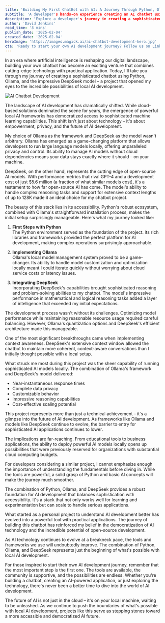 ```yaml
---
title: 'Building My First ChatBot with AI: A Journey Through Python, Ollama, and DeepSeek'
subtitle: 'A developer's hands-on experience creating an AI chatbot using local development tools'
description: 'Explore a developer's journey in creating a sophisticated chatbot using Python, Ollama, and DeepSeek. Learn how local AI development is revolutionizing the way we build intelligent applications, offering privacy, control, and impressive capabilities without cloud dependencies.'
author: 'David Jenkins'
read_time: '8 mins'
publish_date: '2025-02-04'
created_date: '2025-02-04'
heroImage: 'https://images.magick.ai/ai-chatbot-development-hero.jpg'
cta: 'Ready to start your own AI development journey? Follow us on LinkedIn for more technical insights, tutorials, and updates on the latest in local AI development.'
---
```


In an era where artificial intelligence is reshaping our digital landscape, building your own chatbot has become an exciting venture that combines cutting-edge technology with practical application. Today, I'll take you through my journey of creating a sophisticated chatbot using Python, Ollama, and the impressive DeepSeek model – a project that opened my eyes to the incredible possibilities of local AI development.

![AI Chatbot Development](https://i.magick.ai/PIXE/1738716968073_magick_img.webp)

The landscape of AI development has dramatically shifted. While cloud-based solutions dominated the scene for years, the emergence of powerful local AI frameworks has democratized access to sophisticated machine learning capabilities. This shift isn't just about technology – it's about empowerment, privacy, and the future of AI development.

My choice of Ollama as the framework and DeepSeek as the model wasn't arbitrary. Ollama has emerged as a game-changing platform that allows developers to run large language models locally, offering unparalleled privacy and control. Its ability to manage AI models without cloud dependencies means your data stays exactly where it should – on your machine.

DeepSeek, on the other hand, represents the cutting edge of open-source AI models. With performance metrics that rival GPT-4 and a development cost of just $5.6 million (a fraction of what similar models cost), it's a testament to how far open-source AI has come. The model's ability to handle complex reasoning tasks and support for extensive context lengths of up to 128K made it an ideal choice for my chatbot project.

The beauty of this stack lies in its accessibility. Python's robust ecosystem, combined with Ollama's straightforward installation process, makes the initial setup surprisingly manageable. Here's what my journey looked like:

1. **First Steps with Python**  
   The Python environment served as the foundation of the project. Its rich libraries and frameworks provided the perfect platform for AI development, making complex operations surprisingly approachable.

2. **Implementing Ollama**  
   Ollama's local model management system proved to be a game-changer. Its ability to handle model customization and optimization locally meant I could iterate quickly without worrying about cloud service costs or latency issues.

3. **Integrating DeepSeek**  
   Incorporating DeepSeek's capabilities brought sophisticated reasoning and problem-solving abilities to my chatbot. The model's impressive performance in mathematical and logical reasoning tasks added a layer of intelligence that exceeded my initial expectations.

The development process wasn't without its challenges. Optimizing model performance while maintaining reasonable resource usage required careful balancing. However, Ollama's quantization options and DeepSeek's efficient architecture made this manageable.

One of the most significant breakthroughs came when implementing context awareness. DeepSeek's extensive context window allowed the chatbot to maintain more coherent, context-aware conversations than I initially thought possible with a local setup.

What struck me most during this project was the sheer capability of running sophisticated AI models locally. The combination of Ollama's framework and DeepSeek's model delivered:
- Near-instantaneous response times
- Complete data privacy
- Customizable behavior
- Impressive reasoning capabilities
- Cost-effective scaling potential

This project represents more than just a technical achievement – it's a glimpse into the future of AI development. As frameworks like Ollama and models like DeepSeek continue to evolve, the barrier to entry for sophisticated AI applications continues to lower.

The implications are far-reaching. From educational tools to business applications, the ability to deploy powerful AI models locally opens up possibilities that were previously reserved for organizations with substantial cloud computing budgets.

For developers considering a similar project, I cannot emphasize enough the importance of understanding the fundamentals before diving in. While the tools are powerful, a solid grasp of Python and basic AI concepts will make the journey much smoother.

The combination of Python, Ollama, and DeepSeek provides a robust foundation for AI development that balances sophistication with accessibility. It's a stack that not only works well for learning and experimentation but can scale to handle serious applications.

What started as a personal project to understand AI development better has evolved into a powerful tool with practical applications. The journey of building this chatbot has reinforced my belief in the democratization of AI technology and the incredible potential of open-source development.

As AI technology continues to evolve at a breakneck pace, the tools and frameworks we use will undoubtedly improve. The combination of Python, Ollama, and DeepSeek represents just the beginning of what's possible with local AI development.

For those inspired to start their own AI development journey, remember that the most important step is the first one. The tools are available, the community is supportive, and the possibilities are endless. Whether you're building a chatbot, creating an AI-powered application, or just exploring the technology, there's never been a better time to dive into the world of AI development.

The future of AI is not just in the cloud – it's on your local machine, waiting to be unleashed. As we continue to push the boundaries of what's possible with local AI development, projects like this serve as stepping stones toward a more accessible and democratized AI future.